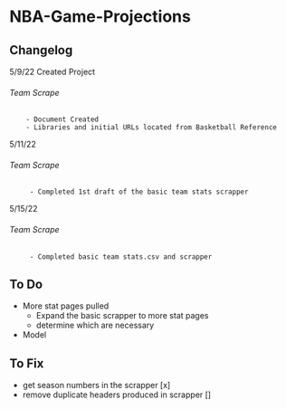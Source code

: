 # NBA-Game-Projections

## Changelog
   
   5/9/22 
   Created Project
   
   ###### Team Scrape
        - Document Created
        - Libraries and initial URLs located from Basketball Reference
        
   5/11/22
   
   
   ###### Team Scrape
         - Completed 1st draft of the basic team stats scrapper
         
   5/15/22
   
   ###### Team Scrape
         - Completed basic team stats.csv and scrapper
         
## To Do
   - More stat pages pulled
      -  Expand the basic scrapper to more stat pages
      -  determine which are necessary
   - Model

## To Fix
   - get season numbers in the scrapper [x]
   - remove duplicate headers produced in scrapper []
        
    
   
   
   
